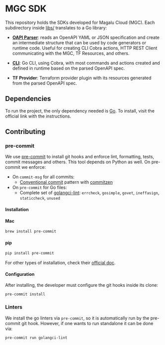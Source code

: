 # MGC SDK

This repository holds the SDKs developed for Magalu Cloud (MGC). Each subdirectory
inside [libs/](./libs) translates to a Go library:

* **[OAPI Parser](./libs/parser/)**: reads an OpenAPI YAML or JSON specification and
create an intermediate structure that can be used by code generators or runtime code.
Useful for creating CLI Cobra actions, HTTP REST Client communicating with the MGC,
TF Resources, and others.

* **[CLI](./libs/cli)**: Go CLI, using Cobra, with most commands and actions created and
defined in runtime based on the parsed OpenAPI spec.

* **TF Provider**: Terraform provider plugin with its resources generated from the
parsed OpenAPI spec.

## Dependencies

To run the project, the only dependency needed is [Go](https://go.dev/dl/). To
install, visit the official link with the instructions.

## Contributing

### pre-commit

We use [pre-commit](https://pre-commit.com/) to install git hooks and enforce
lint, formatting, tests, commit messages and others. This tool depends on
Python as well. On pre-commit we enforce:

* On `commit-msg` for all commits:
    * [Conventional commit](https://www.conventionalcommits.org/en/v1.0.0/) pattern
    with [commitzen](https://github.com/commitizen/cz-cli)
* On `pre-commit` for Go files:
    * Complete set of [golangci-lint](https://golangci-lint.run/): `errcheck`,
    `gosimple`, `govet`, `ineffasign`, `staticcheck`, `unused`

#### Installation

#### Mac
```sh
brew install pre-commit
```

#### pip

```sh
pip install pre-commit
```

For other types of installation, check their
[official doc](https://pre-commit.com/#install).

#### Configuration

After installing, the developer must configure the git hooks inside its clone:

```sh
pre-commit install
```

### Linters

We install the go linters via `pre-commit`, so it is automatically run by the
pre-commit git hook. However, if one wants to run standalone it can be done via:

```sh
pre-commit run golangci-lint
```
